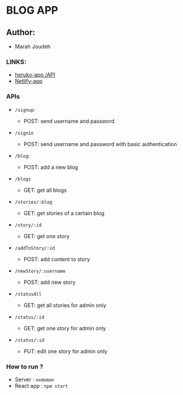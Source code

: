 # BLOG APP

## Author:
- Marah Joudeh

### LINKS:

- [heruko-app /API](https://api-marah.herokuapp.com)
- [Netlify-app]()


### APIs

- `/signup`:
  * POST: send username and password 
- `/signin`
  * POST: send username and password with basic authentication

- `/blog`:
  * POST: add a new blog 
- `/blogs`
  * GET: get all blogs 
- `/stories/:blog`
  * GET: get stories of a certain blog
- `/story/:id`
  * GET: get one story
- `/addToStory/:id`
  * POST: add content to story
- `/newStory/:username`
  * POST: add new story

- `/statusAll`
  * GET: get all stories for admin only
- `/status/:id`
  * GET: get one story for admin only
- `/status/:id`
  * PUT: edit one story for admin only


### How to run ?

- Server : `nodemon`
- React app : `npm start`
